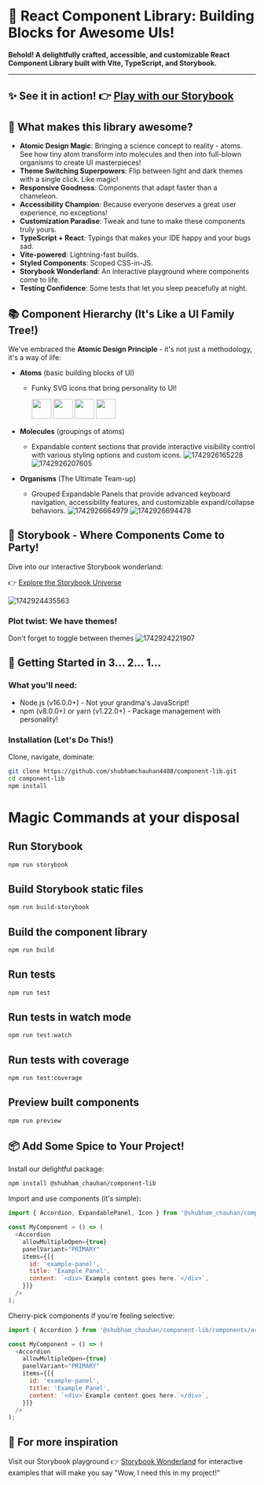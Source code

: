 # 🚀 React Component Library: Building Blocks for Awesome UIs!

**Behold! A delightfully crafted, accessible, and customizable React Component Library built with Vite, TypeScript, and Storybook.**

---

## ✨ See it in action! 👉 [Play with our Storybook](https://67e03155d6ee9e0a477dad36-lmywntygig.chromatic.com/)

## 🎨 What makes this library awesome?

- **Atomic Design Magic**: Bringing a science concept to reality - atoms. See how tiny atom transform into molecules and then into full-blown organisms to create UI masterpieces!
- **Theme Switching Superpowers**: Flip between light and dark themes with a single click. Like magic!
- **Responsive Goodness**: Components that adapt faster than a chameleon.
- **Accessibility Champion**: Because everyone deserves a great user experience, no exceptions!
- **Customization Paradise**: Tweak and tune to make these components truly yours.
- **TypeScript + React**: Typings that makes your IDE happy and your bugs sad.
- **Vite-powered**: Lightning-fast builds.
- **Styled Components**: Scoped CSS-in-JS.
- **Storybook Wonderland**: An interactive playground where components come to life.
- **Testing Confidence**: Some tests that let you sleep peacefully at night.

## 📚 Component Hierarchy (It's Like a UI Family Tree!)

We've embraced the **Atomic Design Principle** - it's not just a methodology, it's a way of life:

* **Atoms** (basic building blocks of UI)

  * Funky SVG icons that bring personality to UI!

    <img src='assets/README/1742896907397.png' width='40' height='40'/>
    <img src='assets/README/1742926312172.png' width='40' height='40'/>
    <img src='assets/README/1742926540691.png' width='40' height='40'/>
    <img src='assets/README/1742926329807.png'  width='40' height='40'/>

* **Molecules** (groupings of atoms)

  * Expandable content sections that provide interactive visibility control with various styling options and custom icons.
    ![1742926165228](assets/README/1742926165228.png)
    ![1742926207605](assets/README/1742926207605.png)

* **Organisms** (The Ultimate Team-up)

  * Grouped Expandable Panels that provide advanced keyboard navigation, accessibility features, and customizable expand/collapse behaviors.
    ![1742926664979](assets/README/1742926664979.png)
    ![1742926694478](assets/README/1742926694478.png)

## 🌈 Storybook - Where Components Come to Party!

Dive into our interactive Storybook wonderland:

👉 [Explore the Storybook Universe](https://67e03155d6ee9e0a477dad36-lmywntygig.chromatic.com/)

![1742924435563](assets/README/1742924435563.png)

### Plot twist: We have themes!

Don't forget to toggle between themes
![1742924221907](assets/README/1742924221907.png)

## 🚀 Getting Started in 3... 2... 1...

### What you'll need:

- Node.js (v16.0.0+) - Not your grandma's JavaScript!
- npm (v8.0.0+) or yarn (v1.22.0+) - Package management with personality!

### Installation (Let's Do This!)

Clone, navigate, dominate:

```bash
git clone https://github.com/shubhamchauhan4488/component-lib.git
cd component-lib
npm install
```

# Magic Commands at your disposal

## Run Storybook
```bash
npm run storybook
```

## Build Storybook static files
```bash
npm run build-storybook
```
## Build the component library
```bash
npm run build
```
## Run tests
```bash
npm run test
```
## Run tests in watch mode
```bash
npm run test:watch
```
## Run tests with coverage
```bash
npm run test:coverage
```
## Preview built components
```bash
npm run preview
```

## 📦 Add Some Spice to Your Project!

Install our delightful package:


```bash
npm install @shubham_chauhan/component-lib
```

Import and use components (it's simple):

```js
import { Accordion, ExpandablePanel, Icon } from '@shubham_chauhan/component-lib';

const MyComponent = () => (
  <Accordion
    allowMultipleOpen={true}
    panelVariant="PRIMARY"
    items={[{
      id: 'example-panel',
      title: 'Example Panel',
      content: `<div>`Example content goes here.`</div>`,
    }]}
  />
);
```

Cherry-pick components if you're feeling selective:

```js
import { Accordion } from '@shubham_chauhan/component-lib/components/accordion';

const MyComponent = () => (
  <Accordion
    allowMultipleOpen={true}
    panelVariant="PRIMARY"
    items={[{
      id: 'example-panel',
      title: 'Example Panel',
      content: `<div>`Example content goes here.`</div>`,
    }]}
  />
);
```

## 📖 For more inspiration
Visit our Storybook playground 👉 [Storybook Wonderland](https://67e03155d6ee9e0a477dad36-lmywntygig.chromatic.com/) for interactive examples that will make you say "Wow, I need this in my project!"
